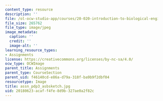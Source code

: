 ```yaml
---
content_type: resource
description: ''
file: /ol-ocw-studio-app/courses/20-020-introduction-to-biological-engineering-design-spring-2009/20180623acaff4fe8d9b327ae0a2f82c_assn_pdp3_asbsketch.jpg
file_size: 265762
file_type: image/jpeg
image_metadata:
  caption: ''
  credit: ''
  image-alt: ''
learning_resource_types:
- Assignments
license: https://creativecommons.org/licenses/by-nc-sa/4.0/
ocw_type: OCWImage
parent_title: Assignments
parent_type: CourseSection
parent_uid: f46140cd-e86a-d79a-318f-ba9b9f2dbf04
resourcetype: Image
title: assn_pdp3_asbsketch.jpg
uid: 20180623-acaf-f4fe-8d9b-327ae0a2f82c
---
```

